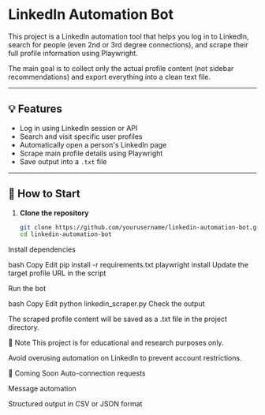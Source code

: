 # LinkedIn Automation Bot

This project is a LinkedIn automation tool that helps you log in to LinkedIn, search for people (even 2nd or 3rd degree connections), and scrape their full profile information using Playwright.

The main goal is to collect only the actual profile content (not sidebar recommendations) and export everything into a clean text file.

---

## 💡 Features

- Log in using LinkedIn session or API
- Search and visit specific user profiles
- Automatically open a person's LinkedIn page
- Scrape main profile details using Playwright
- Save output into a `.txt` file

---

## 🚀 How to Start

1. **Clone the repository**
   ```bash
   git clone https://github.com/yourusername/linkedin-automation-bot.git
   cd linkedin-automation-bot
Install dependencies

bash
Copy
Edit
pip install -r requirements.txt
playwright install
Update the target profile URL in the script

Run the bot

bash
Copy
Edit
python linkedin_scraper.py
Check the output

The scraped profile content will be saved as a .txt file in the project directory.

📌 Note
This project is for educational and research purposes only.

Avoid overusing automation on LinkedIn to prevent account restrictions.

🔄 Coming Soon
Auto-connection requests

Message automation

Structured output in CSV or JSON format
